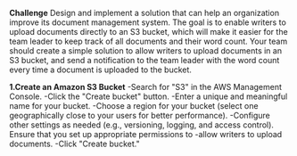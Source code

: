 **Challenge**
Design and implement a solution that can help an organization improve its document management system.
The goal is to enable writers to upload documents directly to an S3 bucket, which will make it easier for the team leader to keep track of all documents and their word count.
Your team should create a simple solution to allow writers to upload documents in an S3 bucket, and send a notification to the team leader with the word count every time a document is uploaded to the bucket.

**1.Create an Amazon S3 Bucket**
-Search for "S3" in the AWS Management Console.
-Click the "Create bucket" button.
-Enter a unique and meaningful name for your bucket.
-Choose a region for your bucket (select one geographically close to your users for better performance).
-Configure other settings as needed (e.g., versioning, logging, and access control). Ensure that you set up appropriate permissions to -allow writers to upload documents.
-Click "Create bucket."
